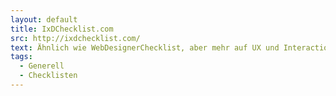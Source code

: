 ```yaml
---
layout: default
title: IxDChecklist.com
src: http://ixdchecklist.com/
text: Ähnlich wie WebDesignerChecklist, aber mehr auf UX und Interaction Design bezogen. Auch deutlich näher am Projekt.
tags:
  - Generell
  - Checklisten
---
```


